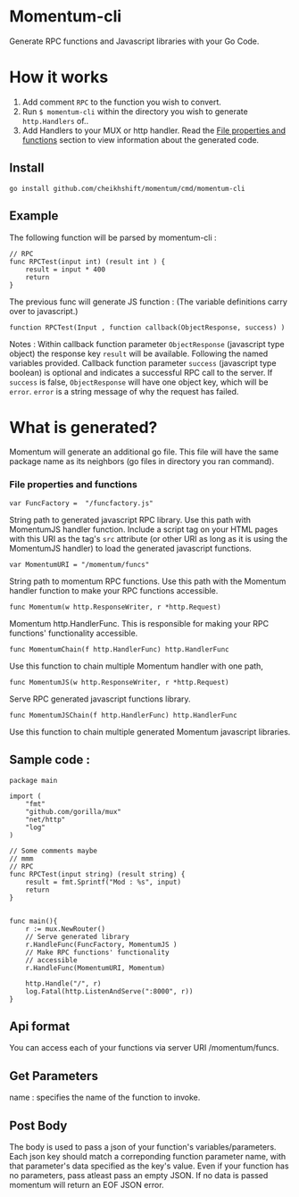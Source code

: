 # Momentum-cli
Generate RPC functions and Javascript libraries with your Go Code.

# How it works
1. Add  comment `RPC` to the function you wish to convert.
2. Run `$ momentum-cli` within the directory you wish to generate `http.Handlers` of..
3. Add Handlers to your MUX or http handler. Read the [File properties and functions](#file-properties-and-functions) section to view information about the generated code.

## Install

	go install github.com/cheikhshift/momentum/cmd/momentum-cli

## Example
The following function will be parsed by momentum-cli :

	// RPC
	func RPCTest(input int) (result int ) {
		result = input * 400
		return		
	}	

The previous func  will generate JS function : (The variable definitions carry over to javascript.)

	function RPCTest(Input , function callback(ObjectResponse, success) )

Notes : Within callback function parameter `ObjectResponse` (javascript type object) the response key `result` will be available. Following the named variables provided. Callback function parameter `success` (javascript type boolean) is optional and indicates a successful RPC call to the server. If `success` is false, `ObjectResponse` will have one object key, which will be `error`. `error` is a string message of why the request has failed.

# What is generated?
Momentum will generate an additional go file. This file will have the same package name as its neighbors (go files in directory you ran command).

### File properties and functions  

	var FuncFactory =  "/funcfactory.js"

String path to generated javascript RPC library. Use this path with MomentumJS handler function. Include a script tag on your HTML pages with this URI as the tag's `src` attribute (or other URI as long as it is using the MomentumJS handler) to load the generated javascript functions.

	var MomentumURI = "/momentum/funcs"

String path to momentum RPC functions. Use this path with the Momentum handler function to make your RPC functions accessible.


	func Momentum(w http.ResponseWriter, r *http.Request) 
Momentum http.HandlerFunc. This is responsible for making your RPC functions' functionality accessible.


	func MomentumChain(f http.HandlerFunc) http.HandlerFunc
Use this function to chain multiple Momentum handler with one path,

	func MomentumJS(w http.ResponseWriter, r *http.Request)
Serve RPC generated javascript functions library. 

	func MomentumJSChain(f http.HandlerFunc) http.HandlerFunc
Use this function to chain multiple generated Momentum javascript libraries.

## Sample code :

	package main

	import (
		"fmt"
		"github.com/gorilla/mux"
		"net/http"
		"log"
	)
	
	// Some comments maybe
	// mmm
	// RPC
	func RPCTest(input string) (result string) {
		result = fmt.Sprintf("Mod : %s", input)
		return
	}


	func main(){
		r := mux.NewRouter()
		// Serve generated library
		r.HandleFunc(FuncFactory, MomentumJS )
		// Make RPC functions' functionality
		// accessible
		r.HandleFunc(MomentumURI, Momentum)
	
		http.Handle("/", r)
		log.Fatal(http.ListenAndServe(":8000", r))
	}

## Api format

You can access each of your functions via server URI /momentum/funcs.

## Get Parameters

name : specifies the name of the function to invoke.

## Post Body

The body is used to pass a json of your function's variables/parameters. Each json key should match a correponding function parameter name, with that parameter's data specified as the key's value. Even if your function has no parameters, pass atleast pass an empty JSON. If no data is passed momentum will return an EOF JSON error.
